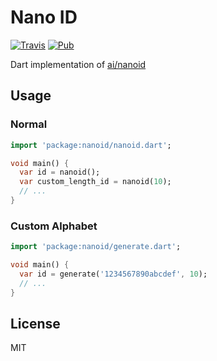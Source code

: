 # Nano ID

[![Travis](https://img.shields.io/travis/pd4d10/nanoid.svg)](https://travis-ci.org/pd4d10/nanoid)
[![Pub](https://img.shields.io/pub/v/nanoid.svg)](https://pub.dartlang.org/packages/nanoid)

Dart implementation of [ai/nanoid](https://github.com/ai/nanoid)

## Usage

### Normal

```dart
import 'package:nanoid/nanoid.dart';

void main() {
  var id = nanoid();
  var custom_length_id = nanoid(10);
  // ...
}
```

### Custom Alphabet

```dart
import 'package:nanoid/generate.dart';

void main() {
  var id = generate('1234567890abcdef', 10);
  // ...
}
```

## License

MIT
